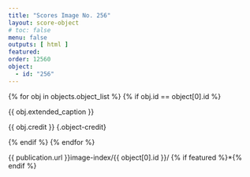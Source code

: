 ```yaml
---
title: "Scores Image No. 256"
layout: score-object
# toc: false
menu: false
outputs: [ html ]
featured: 
order: 12560
object:
  - id: "256"
---
```


{% for obj in objects.object_list %}
{% if obj.id == object[0].id %}

{{ obj.extended_caption }}

{{ obj.credit }} {.object-credit}

{% endif %}
{% endfor %}

<div class="object-credit object-url is-print-only">

{{ publication.url }}image-index/{{ object[0].id }}/ {% if featured %}*{% endif %}

</div>
